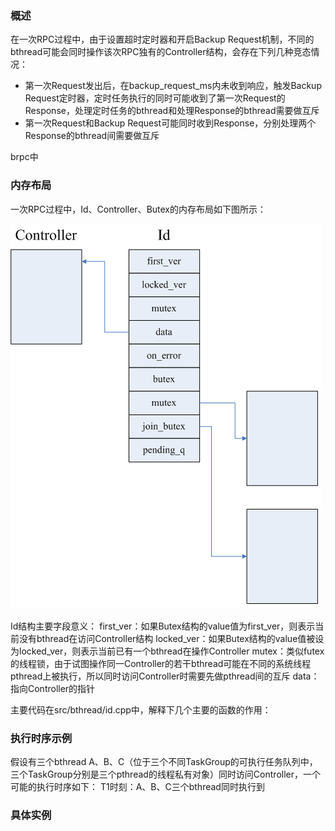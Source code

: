 ### 概述

在一次RPC过程中，由于设置超时定时器和开启Backup Request机制，不同的bthread可能会同时操作该次RPC独有的Controller结构，会存在下列几种竞态情况：
* 第一次Request发出后，在backup_request_ms内未收到响应，触发Backup Request定时器，定时任务执行的同时可能收到了第一次Request的Response，处理定时任务的bthread和处理Response的bthread需要做互斥
* 第一次Request和Backup Request可能同时收到Response，分别处理两个Response的bthread间需要做互斥

brpc中

### 内存布局

一次RPC过程中，Id、Controller、Butex的内存布局如下图所示：

![img](images/client_bthread_sync_1.png)

Id结构主要字段意义：
first_ver：如果Butex结构的value值为first_ver，则表示当前没有bthread在访问Controller结构
locked_ver：如果Butex结构的value值被设为locked_ver，则表示当前已有一个bthread在操作Controller
mutex：类似futex的线程锁，由于试图操作同一Controller的若干bthread可能在不同的系统线程pthread上被执行，所以同时访问Controller时需要先做pthread间的互斥
data：指向Controller的指针


主要代码在src/bthread/id.cpp中，解释下几个主要的函数的作用：

### 执行时序示例

假设有三个bthread A、B、C（位于三个不同TaskGroup的可执行任务队列中，三个TaskGroup分别是三个pthread的线程私有对象）同时访问Controller，一个可能的执行时序如下：
T1时刻：A、B、C三个bthread同时执行到

### 具体实例

